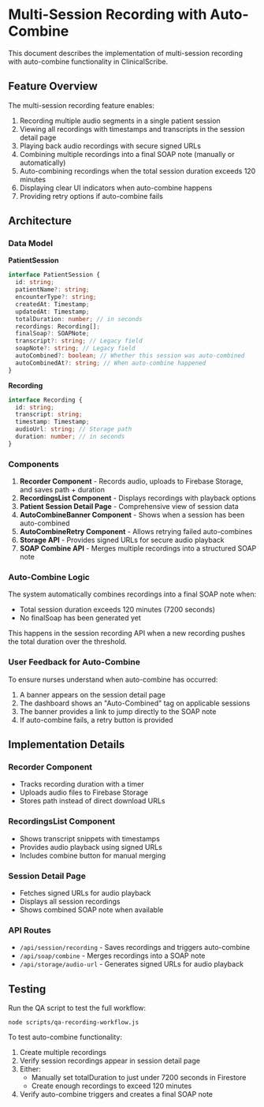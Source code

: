 # Multi-Session Recording with Auto-Combine

This document describes the implementation of multi-session recording with auto-combine functionality in ClinicalScribe.

## Feature Overview

The multi-session recording feature enables:

1. Recording multiple audio segments in a single patient session
2. Viewing all recordings with timestamps and transcripts in the session detail page
3. Playing back audio recordings with secure signed URLs
4. Combining multiple recordings into a final SOAP note (manually or automatically)
5. Auto-combining recordings when the total session duration exceeds 120 minutes
6. Displaying clear UI indicators when auto-combine happens
7. Providing retry options if auto-combine fails

## Architecture

### Data Model

**PatientSession**
```typescript
interface PatientSession {
  id: string;
  patientName?: string;
  encounterType?: string;
  createdAt: Timestamp;
  updatedAt: Timestamp;
  totalDuration: number; // in seconds
  recordings: Recording[];
  finalSoap?: SOAPNote;
  transcript?: string; // Legacy field
  soapNote?: string; // Legacy field
  autoCombined?: boolean; // Whether this session was auto-combined
  autoCombinedAt?: string; // When auto-combine happened
}
```

**Recording**
```typescript
interface Recording {
  id: string;
  transcript: string;
  timestamp: Timestamp;
  audioUrl: string; // Storage path
  duration: number; // in seconds
}
```

### Components

1. **Recorder Component** - Records audio, uploads to Firebase Storage, and saves path + duration
2. **RecordingsList Component** - Displays recordings with playback options
3. **Patient Session Detail Page** - Comprehensive view of session data
4. **AutoCombineBanner Component** - Shows when a session has been auto-combined
5. **AutoCombineRetry Component** - Allows retrying failed auto-combines
6. **Storage API** - Provides signed URLs for secure audio playback
7. **SOAP Combine API** - Merges multiple recordings into a structured SOAP note

### Auto-Combine Logic

The system automatically combines recordings into a final SOAP note when:
- Total session duration exceeds 120 minutes (7200 seconds)
- No finalSoap has been generated yet

This happens in the session recording API when a new recording pushes the total duration over the threshold.

### User Feedback for Auto-Combine

To ensure nurses understand when auto-combine has occurred:

1. A banner appears on the session detail page
2. The dashboard shows an "Auto-Combined" tag on applicable sessions
3. The banner provides a link to jump directly to the SOAP note
4. If auto-combine fails, a retry button is provided

## Implementation Details

### Recorder Component
- Tracks recording duration with a timer
- Uploads audio files to Firebase Storage
- Stores path instead of direct download URLs

### RecordingsList Component
- Shows transcript snippets with timestamps
- Provides audio playback using signed URLs
- Includes combine button for manual merging

### Session Detail Page
- Fetches signed URLs for audio playback
- Displays all session recordings
- Shows combined SOAP note when available

### API Routes
- `/api/session/recording` - Saves recordings and triggers auto-combine
- `/api/soap/combine` - Merges recordings into a SOAP note
- `/api/storage/audio-url` - Generates signed URLs for audio playback

## Testing

Run the QA script to test the full workflow:
```
node scripts/qa-recording-workflow.js
```

To test auto-combine functionality:
1. Create multiple recordings
2. Verify session recordings appear in session detail page
3. Either:
   - Manually set totalDuration to just under 7200 seconds in Firestore
   - Create enough recordings to exceed 120 minutes
4. Verify auto-combine triggers and creates a final SOAP note